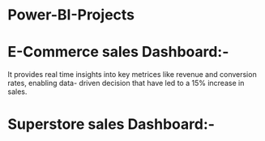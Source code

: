 # Power-BI-Projects
# E-Commerce sales Dashboard:-
It provides real time insights into key metrices like revenue and conversion rates, enabling data- driven decision that 
have led to a 15% increase in sales.

# Superstore sales Dashboard:-
